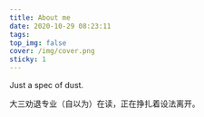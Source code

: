 ```yaml
---
title: About me
date: 2020-10-29 08:23:11
tags:
top_img: false
cover: /img/cover.png
sticky: 1
---
```


Just a spec of dust.

大三劝退专业（自以为）在读，正在挣扎着设法离开。